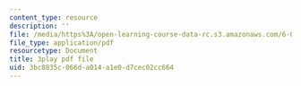 ```yaml
---
content_type: resource
description: ''
file: /media/https%3A/open-learning-course-data-rc.s3.amazonaws.com/6-004-computation-structures-spring-2017/3bc8835c066da014a1e0d7cec02cc664_8MWU1PxvaDY.pdf
file_type: application/pdf
resourcetype: Document
title: 3play pdf file
uid: 3bc8835c-066d-a014-a1e0-d7cec02cc664
---
```

